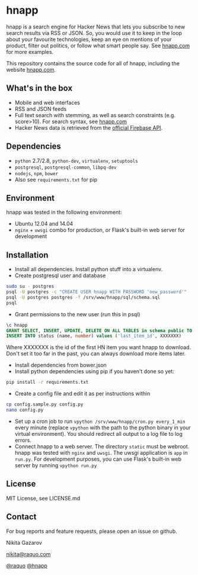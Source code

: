 hnapp
=====

hnapp is a search engine for Hacker News that lets you subscribe to new search results via RSS or JSON. So, you would use it to keep in the loop about your favourite technologies, keep an eye on mentions of your product, filter out politics, or follow what smart people say. See [hnapp.com](http://hnapp.com) for more examples.

This repository contains the source code for all of hnapp, including the website [hnapp.com](http://hnapp.com).


What's in the box
-----------------

- Mobile and web interfaces
- RSS and JSON feeds
- Full text search with stemming, as well as search constraints (e.g. score>10). For search syntax, see [hnapp.com](http://hnapp.com)
- Hacker News data is retrieved from the [official Firebase API](https://github.com/HackerNews/API).


Dependencies
------------

- ```python``` 2.7/2.8, ```python-dev```, ```virtualenv```, ```setuptools```
- ```postgresql```, ```postgresql-common```, ```libpq-dev```
- ```nodejs```, ```npm```, ```bower```
- Also see ```requirements.txt``` for pip


Environment
-----------
hnapp was tested in the following environment:
- Ubuntu 12.04 and 14.04
- ```nginx``` + ```uwsgi``` combo for production, or Flask's built-in web server for development


Installation
------------

- Install all dependencies. Install python stuff into a virtualenv.
- Create postgresql user and database
```bash
sudo su - postgres
psql -U postgres -c "CREATE USER hnapp WITH PASSWORD 'new_password'"
psql -U postgres postgres -f /srv/www/hnapp/sql/schema.sql
psql
```
- Grant permissions to the new user (run this in psql)
```sql
\c hnapp
GRANT SELECT, INSERT, UPDATE, DELETE ON ALL TABLES in schema public TO hnapp
INSERT INTO status (name, number) values ('last_item_id', XXXXXXX)
```
Where XXXXXXX is the id of the first HN item you want hnapp to download. Don't set it too far in the past, you can always download more items later.
- Install dependencies from bower.json
- Install python dependencies using pip if you haven't done so yet:
```bash
pip install -r requirements.txt
```
- Create a config file and edit it as per instructions within
```bash
cp config.sample.py config.py
nano config.py
```
- Set up a cron job to run ```vpython /srv/www/hnapp/cron.py every_1_min``` every minute (replace ```vpython``` with the path to the python binary in your virtual environment). You should redirect all output to a log file to log errors.
- Connect hnapp to a web server. The directory ```static``` must be webroot. hnapp was tested with ```nginx``` and ```uwsgi```. The uwsgi application is ```app``` in ```run.py```. For development purposes, you can use Flask's built-in web server by running ```vpython run.py```


License
--------------------------------
MIT License, see LICENSE.md


Contact
-------
For bug reports and feature requests, please open an issue on github.

Nikita Gazarov

[nikita@raquo.com](mailto:nikita@raquo.com)

[@raquo](http://twitter.com/raquo) [@hnapp](http://twitter.com/hnapp)

